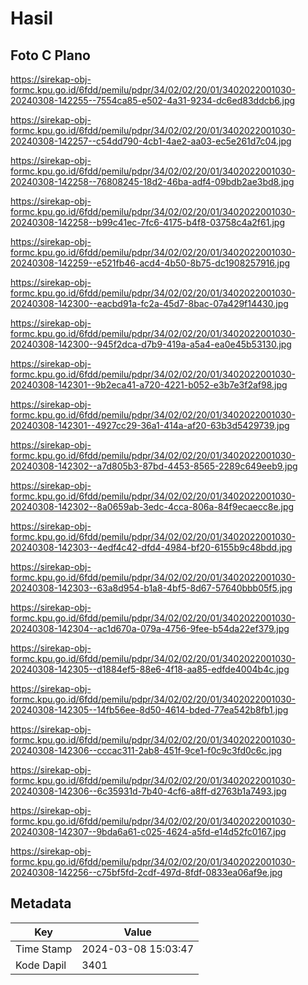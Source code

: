 # Hasil

## Foto C Plano

https://sirekap-obj-formc.kpu.go.id/6fdd/pemilu/pdpr/34/02/02/20/01/3402022001030-20240308-142255--7554ca85-e502-4a31-9234-dc6ed83ddcb6.jpg

https://sirekap-obj-formc.kpu.go.id/6fdd/pemilu/pdpr/34/02/02/20/01/3402022001030-20240308-142257--c54dd790-4cb1-4ae2-aa03-ec5e261d7c04.jpg

https://sirekap-obj-formc.kpu.go.id/6fdd/pemilu/pdpr/34/02/02/20/01/3402022001030-20240308-142258--76808245-18d2-46ba-adf4-09bdb2ae3bd8.jpg

https://sirekap-obj-formc.kpu.go.id/6fdd/pemilu/pdpr/34/02/02/20/01/3402022001030-20240308-142258--b99c41ec-7fc6-4175-b4f8-03758c4a2f61.jpg

https://sirekap-obj-formc.kpu.go.id/6fdd/pemilu/pdpr/34/02/02/20/01/3402022001030-20240308-142259--e521fb46-acd4-4b50-8b75-dc1908257916.jpg

https://sirekap-obj-formc.kpu.go.id/6fdd/pemilu/pdpr/34/02/02/20/01/3402022001030-20240308-142300--eacbd91a-fc2a-45d7-8bac-07a429f14430.jpg

https://sirekap-obj-formc.kpu.go.id/6fdd/pemilu/pdpr/34/02/02/20/01/3402022001030-20240308-142300--945f2dca-d7b9-419a-a5a4-ea0e45b53130.jpg

https://sirekap-obj-formc.kpu.go.id/6fdd/pemilu/pdpr/34/02/02/20/01/3402022001030-20240308-142301--9b2eca41-a720-4221-b052-e3b7e3f2af98.jpg

https://sirekap-obj-formc.kpu.go.id/6fdd/pemilu/pdpr/34/02/02/20/01/3402022001030-20240308-142301--4927cc29-36a1-414a-af20-63b3d5429739.jpg

https://sirekap-obj-formc.kpu.go.id/6fdd/pemilu/pdpr/34/02/02/20/01/3402022001030-20240308-142302--a7d805b3-87bd-4453-8565-2289c649eeb9.jpg

https://sirekap-obj-formc.kpu.go.id/6fdd/pemilu/pdpr/34/02/02/20/01/3402022001030-20240308-142302--8a0659ab-3edc-4cca-806a-84f9ecaecc8e.jpg

https://sirekap-obj-formc.kpu.go.id/6fdd/pemilu/pdpr/34/02/02/20/01/3402022001030-20240308-142303--4edf4c42-dfd4-4984-bf20-6155b9c48bdd.jpg

https://sirekap-obj-formc.kpu.go.id/6fdd/pemilu/pdpr/34/02/02/20/01/3402022001030-20240308-142303--63a8d954-b1a8-4bf5-8d67-57640bbb05f5.jpg

https://sirekap-obj-formc.kpu.go.id/6fdd/pemilu/pdpr/34/02/02/20/01/3402022001030-20240308-142304--ac1d670a-079a-4756-9fee-b54da22ef379.jpg

https://sirekap-obj-formc.kpu.go.id/6fdd/pemilu/pdpr/34/02/02/20/01/3402022001030-20240308-142305--d1884ef5-88e6-4f18-aa85-edfde4004b4c.jpg

https://sirekap-obj-formc.kpu.go.id/6fdd/pemilu/pdpr/34/02/02/20/01/3402022001030-20240308-142305--14fb56ee-8d50-4614-bded-77ea542b8fb1.jpg

https://sirekap-obj-formc.kpu.go.id/6fdd/pemilu/pdpr/34/02/02/20/01/3402022001030-20240308-142306--cccac311-2ab8-451f-9ce1-f0c9c3fd0c6c.jpg

https://sirekap-obj-formc.kpu.go.id/6fdd/pemilu/pdpr/34/02/02/20/01/3402022001030-20240308-142306--6c35931d-7b40-4cf6-a8ff-d2763b1a7493.jpg

https://sirekap-obj-formc.kpu.go.id/6fdd/pemilu/pdpr/34/02/02/20/01/3402022001030-20240308-142307--9bda6a61-c025-4624-a5fd-e14d52fc0167.jpg

https://sirekap-obj-formc.kpu.go.id/6fdd/pemilu/pdpr/34/02/02/20/01/3402022001030-20240308-142256--c75bf5fd-2cdf-497d-8fdf-0833ea06af9e.jpg


## Metadata

| Key        | Value               |
| ---------- | ------------------- |
| Time Stamp | 2024-03-08 15:03:47 |
| Kode Dapil | 3401                |



